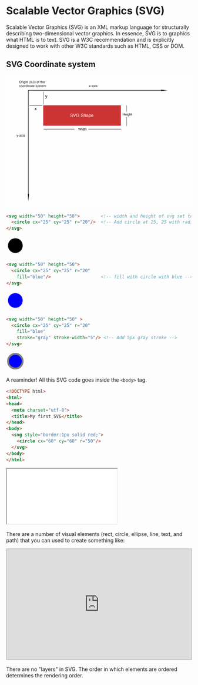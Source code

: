 # Scalable Vector Graphics (SVG)

Scalable Vector Graphics (SVG) is an XML markup language for structurally describing two-dimensional vector graphics. In essence, SVG is to graphics what HTML is to text. SVG is a W3C recommendation and is explicitly designed to work with other W3C standards such as HTML, CSS or DOM.

## SVG Coordinate system
![svg coordinate system](./assets/svg-coordinate-system.png)

```html
<svg width="50" height="50">        <!-- width and height of svg set to 50 -->
  <circle cx="25" cy="25" r="20"/>  <!-- Add circle at 25, 25 with radius=20 -->
</svg>
```
<svg width="50" height="50">
  <circle cx="25" cy="25" r="20"/>
</svg>

```html
<svg width="50" height="50">
  <circle cx="25" cy="25" r="20"
    fill="blue"/>                   <!-- fill with circle with blue -->
</svg>
```
<svg width="50" height="50" >
  <circle cx="25" cy="25" r="20"
    fill="blue"/>
</svg>

```html
<svg width="50" height="50" >
  <circle cx="25" cy="25" r="20"
    fill="blue"
    stroke="gray" stroke-width="5"/> <!-- Add 5px gray stroke -->
</svg>
```
<svg width="50" height="50" >
  <circle cx="25" cy="25" r="20"
    fill="blue"
    stroke="gray" stroke-width="5"/>
</svg>

A reaminder! All this SVG code goes inside the `<body>` tag.

```html
<!DOCTYPE html>
<html>
<head>
  <meta charset="utf-8">
  <title>My first SVG</title>
</head>
<body>
  <svg style="border:1px solid red;">
    <circle cx="60" cy="60" r="50"/>
  </svg>
</body>
</html>
```
<iframe src="recipes/bar.html" sandbox="allow-same-origin allow-scripts" onload="this.style.height=this.contentDocument.documentElement.scrollHeight+2+'px';"></iframe>

There are a number of visual elements (rect, circle, ellipse, line, text, and path) that you can used to create something like:

<iframe src="http://jsbin.com/vobawe/embed?html,output" style="border: 1px solid rgb(170, 170, 170); width: 100%; min-height: 300px; height: 30px;"></iframe>

There are no "layers" in SVG. The order in which elements are ordered determines the rendering order.
